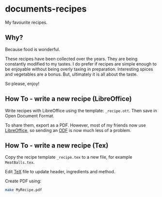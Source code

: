 # documents-recipes

My favourite recipes.

## Why?

Because food is wonderful.

These recipes have been collected over the years. They are being constantly
modified to my tastes. I do prefer if recipes are simple enough to be enjoyable
without being overly taxing in preparation. Interesting spices and vegetables
are a bonus. But, ultimately it is all about the taste.

So please, enjoy!

## How To - write a new recipe (LibreOffice)

Write recipes with LibreOffice using the template: `_recipe.ott`.
Then save in Open Document Format.

To share them, export as a PDF. However, most of my friends now use
[LibreOffice](https://www.libreoffice.org/), so sending an
[ODF](https://en.wikipedia.org/wiki/OpenDocument) is now much less of a problem.

## How To - write a new recipe (Tex)

Copy the recipe template `_recipe.tex` to a new file, for example
`MeatBalls.tex`.

Edit [TeX](https://www.latex-project.org/) file to update header, ingredients
and method.

Create PDF using:

```bash
make MyRecipe.pdf
```

